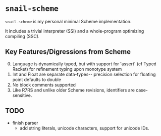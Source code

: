 # `snail-scheme`

`snail-scheme` is my personal minimal Scheme implementation.

It includes a trivial interpreter (SSI) and a whole-program optimizing compiling (SSC).

## Key Features/Digressions from Scheme

0.  Language is dynamically typed, but with support for 'assert' (cf Typed Racket) for refinement typing upon monotype 
    system
1.  Int and Float are separate data-types-- precision selection for floating point defaults to double
2.  No block comments supported
3.  Like R7RS and unlike older Scheme revisions, identifiers are case-sensitive.

## TODO

- finish parser
  - add string literals, unicode characters, support for unicode IDs.
